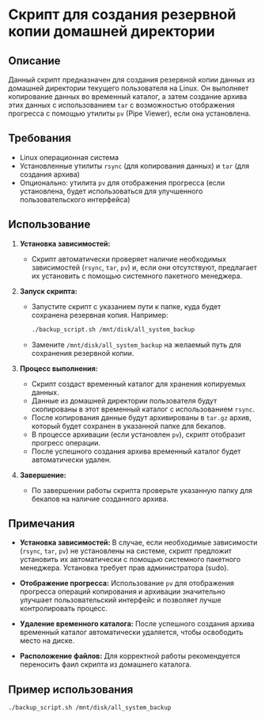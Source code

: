 # Скрипт для создания резервной копии домашней директории

## Описание

Данный скрипт предназначен для создания резервной копии данных из домашней директории текущего пользователя на Linux. Он выполняет копирование данных во временный каталог, а затем создание архива этих данных с использованием `tar` с возможностью отображения прогресса с помощью утилиты `pv` (Pipe Viewer), если она установлена.

## Требования

- Linux операционная система
- Установленные утилиты `rsync` (для копирования данных) и `tar` (для создания архива)
- Опционально: утилита `pv` для отображения прогресса (если установлена, будет использоваться для улучшенного пользовательского интерфейса)

## Использование

1. **Установка зависимостей:**
   - Скрипт автоматически проверяет наличие необходимых зависимостей (`rsync`, `tar`, `pv`) и, если они отсутствуют, предлагает их установить с помощью системного пакетного менеджера.

2. **Запуск скрипта:**
   - Запустите скрипт с указанием пути к папке, куда будет сохранена резервная копия. Например:
     ```bash
     ./backup_script.sh /mnt/disk/all_system_backup
     ```
   - Замените `/mnt/disk/all_system_backup` на желаемый путь для сохранения резервной копии.

3. **Процесс выполнения:**
   - Скрипт создаст временный каталог для хранения копируемых данных.
   - Данные из домашней директории пользователя будут скопированы в этот временный каталог с использованием `rsync`.
   - После копирования данные будут архивированы в `tar.gz` архив, который будет сохранен в указанной папке для бекапов.
   - В процессе архивации (если установлен `pv`), скрипт отобразит прогресс операции.
   - После успешного создания архива временный каталог будет автоматически удален.

4. **Завершение:**
   - По завершении работы скрипта проверьте указанную папку для бекапов на наличие созданного архива.

## Примечания

- **Установка зависимостей:** В случае, если необходимые зависимости (`rsync`, `tar`, `pv`) не установлены на системе, скрипт предложит установить их автоматически с помощью системного пакетного менеджера. Установка требует прав администратора (sudo).

- **Отображение прогресса:** Использование `pv` для отображения прогресса операций копирования и архивации значительно улучшает пользовательский интерфейс и позволяет лучше контролировать процесс.

- **Удаление временного каталога:** После успешного создания архива временный каталог автоматически удаляется, чтобы освободить место на диске.

- **Расположение файлов:** Для корректной работы рекомендуется переносить фаил скрипта из домашнего каталога.

## Пример использования

```bash
./backup_script.sh /mnt/disk/all_system_backup
